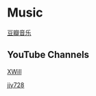 # Music

[豆瓣音乐](https://music.douban.com/)

## YouTube Channels

[XWill](https://www.youtube.com/channel/UCHao6XPMl46ZGBxvW_yVQ-Q)

[jjy728](https://www.youtube.com/user/jjy728/featured)
